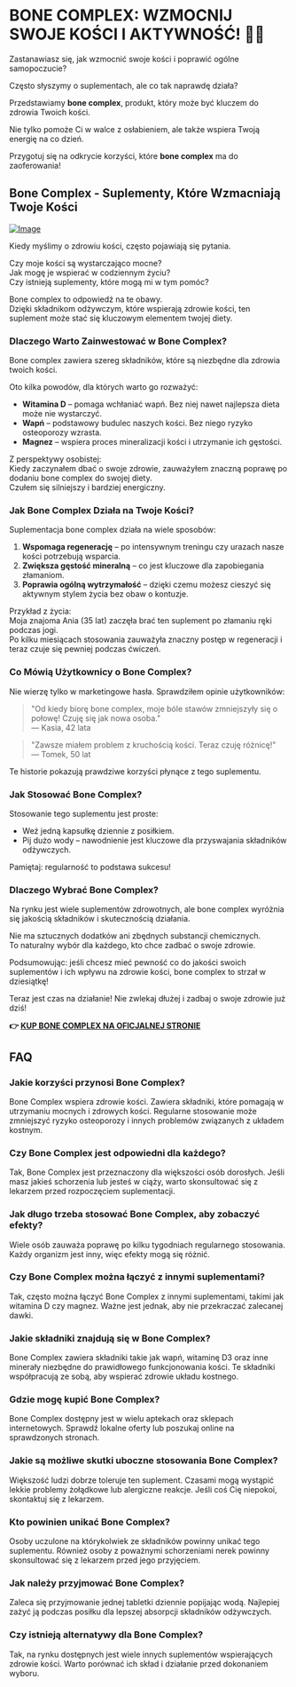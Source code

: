 # BONE COMPLEX: WZMOCNIJ SWOJE KOŚCI I AKTYWNOŚĆ! 💪🦴

Zastanawiasz się, jak wzmocnić swoje kości i poprawić ogólne samopoczucie? 

Często słyszymy o suplementach, ale co tak naprawdę działa? 

Przedstawiamy **bone complex**, produkt, który może być kluczem do zdrowia Twoich kości. 

Nie tylko pomoże Ci w walce z osłabieniem, ale także wspiera Twoją energię na co dzień. 

Przygotuj się na odkrycie korzyści, które **bone complex** ma do zaoferowania!

## Bone Complex - Suplementy, Które Wzmacniają Twoje Kości

[![Image](https://www2.sellhealth.com/244/primegenixbonecomplex_4_2.jpg)](https://gchaffi.com/icT9GoLK)

Kiedy myślimy o zdrowiu kości, często pojawiają się pytania.

Czy moje kości są wystarczająco mocne?  
Jak mogę je wspierać w codziennym życiu?  
Czy istnieją suplementy, które mogą mi w tym pomóc?

Bone complex to odpowiedź na te obawy.  
Dzięki składnikom odżywczym, które wspierają zdrowie kości, ten suplement może stać się kluczowym elementem twojej diety.

### Dlaczego Warto Zainwestować w Bone Complex?

Bone complex zawiera szereg składników, które są niezbędne dla zdrowia twoich kości. 

Oto kilka powodów, dla których warto go rozważyć:

- **Witamina D** – pomaga wchłaniać wapń. Bez niej nawet najlepsza dieta może nie wystarczyć.
- **Wapń** – podstawowy budulec naszych kości. Bez niego ryzyko osteoporozy wzrasta.
- **Magnez** – wspiera proces mineralizacji kości i utrzymanie ich gęstości.

Z perspektywy osobistej:  
Kiedy zaczynałem dbać o swoje zdrowie, zauważyłem znaczną poprawę po dodaniu bone complex do swojej diety.  
Czułem się silniejszy i bardziej energiczny.

### Jak Bone Complex Działa na Twoje Kości?

Suplementacja bone complex działa na wiele sposobów:

1. **Wspomaga regenerację** – po intensywnym treningu czy urazach nasze kości potrzebują wsparcia.
2. **Zwiększa gęstość mineralną** – co jest kluczowe dla zapobiegania złamaniom.
3. **Poprawia ogólną wytrzymałość** – dzięki czemu możesz cieszyć się aktywnym stylem życia bez obaw o kontuzje.

Przykład z życia:  
Moja znajoma Ania (35 lat) zaczęła brać ten suplement po złamaniu ręki podczas jogi.  
Po kilku miesiącach stosowania zauważyła znaczny postęp w regeneracji i teraz czuje się pewniej podczas ćwiczeń.

### Co Mówią Użytkownicy o Bone Complex?

Nie wierzę tylko w marketingowe hasła. Sprawdziłem opinie użytkowników:

> "Od kiedy biorę bone complex, moje bóle stawów zmniejszyły się o połowę! Czuję się jak nowa osoba."  
> — Kasia, 42 lata

> "Zawsze miałem problem z kruchością kości. Teraz czuję różnicę!"  
> — Tomek, 50 lat

Te historie pokazują prawdziwe korzyści płynące z tego suplementu.

### Jak Stosować Bone Complex?

Stosowanie tego suplementu jest proste:

- Weź jedną kapsułkę dziennie z posiłkiem.
- Pij dużo wody – nawodnienie jest kluczowe dla przyswajania składników odżywczych.

Pamiętaj: regularność to podstawa sukcesu!

### Dlaczego Wybrać Bone Complex?

Na rynku jest wiele suplementów zdrowotnych, ale bone complex wyróżnia się jakością składników i skutecznością działania.

Nie ma sztucznych dodatków ani zbędnych substancji chemicznych.  
To naturalny wybór dla każdego, kto chce zadbać o swoje zdrowie.

Podsumowując: jeśli chcesz mieć pewność co do jakości swoich suplementów i ich wpływu na zdrowie kości, bone complex to strzał w dziesiątkę!

Teraz jest czas na działanie! Nie zwlekaj dłużej i zadbaj o swoje zdrowie już dziś!



**👉 [KUP BONE COMPLEX NA OFICJALNEJ STRONIE](https://gchaffi.com/icT9GoLK)**

## FAQ

### Jakie korzyści przynosi Bone Complex?

Bone Complex wspiera zdrowie kości. Zawiera składniki, które pomagają w utrzymaniu mocnych i zdrowych kości. Regularne stosowanie może zmniejszyć ryzyko osteoporozy i innych problemów związanych z układem kostnym.

### Czy Bone Complex jest odpowiedni dla każdego?

Tak, Bone Complex jest przeznaczony dla większości osób dorosłych. Jeśli masz jakieś schorzenia lub jesteś w ciąży, warto skonsultować się z lekarzem przed rozpoczęciem suplementacji.

### Jak długo trzeba stosować Bone Complex, aby zobaczyć efekty?

Wiele osób zauważa poprawę po kilku tygodniach regularnego stosowania. Każdy organizm jest inny, więc efekty mogą się różnić.

### Czy Bone Complex można łączyć z innymi suplementami?

Tak, często można łączyć Bone Complex z innymi suplementami, takimi jak witamina D czy magnez. Ważne jest jednak, aby nie przekraczać zalecanej dawki.

### Jakie składniki znajdują się w Bone Complex?

Bone Complex zawiera składniki takie jak wapń, witaminę D3 oraz inne minerały niezbędne do prawidłowego funkcjonowania kości. Te składniki współpracują ze sobą, aby wspierać zdrowie układu kostnego.

### Gdzie mogę kupić Bone Complex?

Bone Complex dostępny jest w wielu aptekach oraz sklepach internetowych. Sprawdź lokalne oferty lub poszukaj online na sprawdzonych stronach.

### Jakie są możliwe skutki uboczne stosowania Bone Complex?

Większość ludzi dobrze toleruje ten suplement. Czasami mogą wystąpić lekkie problemy żołądkowe lub alergiczne reakcje. Jeśli coś Cię niepokoi, skontaktuj się z lekarzem.

### Kto powinien unikać Bone Complex?

Osoby uczulone na którykolwiek ze składników powinny unikać tego suplementu. Również osoby z poważnymi schorzeniami nerek powinny skonsultować się z lekarzem przed jego przyjęciem.

### Jak należy przyjmować Bone Complex?

Zaleca się przyjmowanie jednej tabletki dziennie popijając wodą. Najlepiej zażyć ją podczas posiłku dla lepszej absorpcji składników odżywczych.

### Czy istnieją alternatywy dla Bone Complex?

Tak, na rynku dostępnych jest wiele innych suplementów wspierających zdrowie kości. Warto porównać ich skład i działanie przed dokonaniem wyboru.